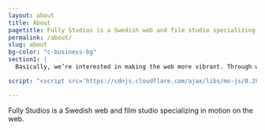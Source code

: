 ```yaml
---
layout: about
title: About
pagetitle: Fully Studios is a Swedish web and film studio specializing in motion on the web.
permalink: /about/
slug: about
bg-color: "c-business-bg"
section1: |
  Basically, we’re interested in making the web more vibrant. Through websites, illustration and film. Vivid narratives and animated web design.

script: "<script src='https://cdnjs.cloudflare.com/ajax/libs/mo-js/0.288.1/mo.min.js'></script>"

---
```


Fully Studios is a Swedish web and film studio specializing in motion on the web.